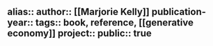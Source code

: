 alias::
author:: [[Marjorie Kelly]] 
publication-year::
tags:: book, reference, [[generative economy]] 
project:: 
public:: true
-